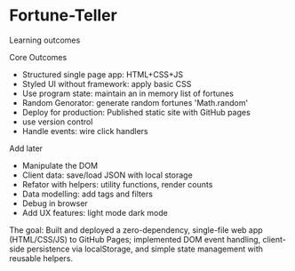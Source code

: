 # Fortune-Teller
Learning outcomes

Core Outcomes
- Structured single page app: HTML+CSS+JS
- Styled UI without framework: apply basic CSS
- Use program state: maintain an in memory list of fortunes
- Random Genorator: generate random fortunes 'Math.random'
- Deploy for production: Published static site with GitHub pages
- use version control
- Handle events: wire click handlers

Add later
- Manipulate the DOM
- Client data: save/load JSON with local storage
- Refator with helpers: utility functions, render counts
- Data modelling: add tags and filters
- Debug in browser
- Add UX features: light mode dark mode

The goal: Built and deployed a zero-dependency, single-file web app (HTML/CSS/JS) to GitHub Pages; implemented DOM event handling, client-side persistence via localStorage, and simple state management with reusable helpers.
